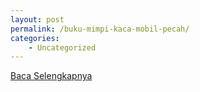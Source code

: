 ```yaml
---
layout: post
permalink: /buku-mimpi-kaca-mobil-pecah/
categories:
    - Uncategorized
---
```


[Baca Selengkapnya](/02)